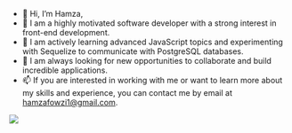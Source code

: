 - 👋 Hi, I’m Hamza,
- 👀 I am a highly motivated software developer with a strong interest in front-end development.
- 🌱 I am actively learning advanced JavaScript topics and experimenting with Sequelize to communicate with PostgreSQL databases.
- 💞️ I am always looking for new opportunities to collaborate and build incredible applications.
- 📫 If you are interested in working with me or want to learn more about my skills and experience, you can contact me by email at hamzafowzi1@gmail.com.
<img src="https://wakatime.com/badge/user/c1e853d7-9296-4c70-9e1c-0272f27968ae.svg">

<!---
FouziH/FouziH is a ✨ special ✨ repository because its `README.md` (this file) appears on your GitHub profile.
You can click the Preview link to take a look at your changes.
--->
